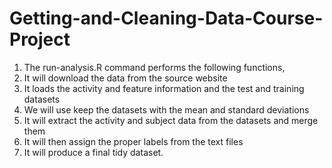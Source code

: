 # Getting-and-Cleaning-Data-Course-Project
1. The run-analysis.R command performs the following functions,
2. It will download the data from the source website 
3. It loads the activity and feature information and the test and training datasets
4. We will use keep the datasets with the  mean and standard deviations 
5. It will extract the activity and subject data from the datasets and merge them 
6. It will then assign the proper labels from the text files 
7. It will produce a final tidy  dataset. 
